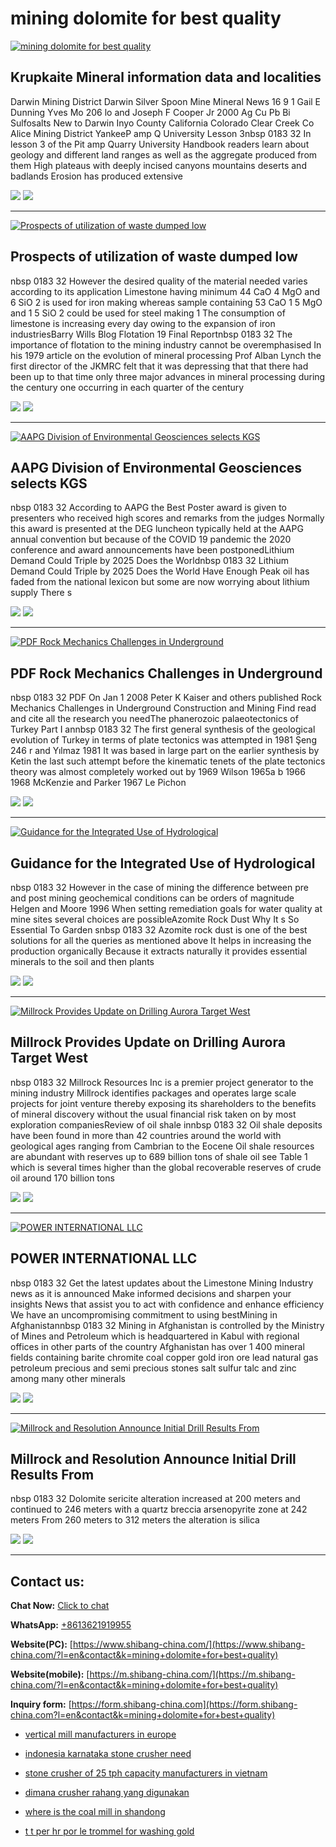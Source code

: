# mining dolomite for best quality

<a href="https://swt.shibang-china.com/?l=en&img&k=mining+dolomite+for+best+quality" target="_blank">![mining dolomite for best quality](http://static.shibang-china.com/all-800x300/1172.jpg)</a>

## Krupkaite Mineral information data and localities
Darwin Mining District Darwin Silver Spoon Mine Mineral News 16 9 1 Gail E Dunning Yves Mo 206 lo and Joseph F Cooper Jr 2000 Ag Cu Pb Bi Sulfosalts New to Darwin Inyo County California Colorado Clear Creek Co Alice Mining District YankeeP amp Q University Lesson 3nbsp 0183 32 In lesson 3 of the Pit amp Quarry University Handbook readers learn about geology and different land ranges as well as the aggregate produced from them High plateaus with deeply incised canyons mountains deserts and badlands Erosion has produced extensive


<a href="https://whatsapp.shibangsoft.com/WhatsApp.php" target="_blank" title="WhatsApp">![](http://static.shibang-china.com/icon/whatsapp.png)</a> <a href="https://swt.shibang-china.com/?l=en&icon&k=mining+dolomite+for+best+quality" target="_blank">![](http://static.shibang-china.com/icon/chat-en.png)</a>

---

<a href="https://swt.shibang-china.com/?l=en&img&k=mining+dolomite+for+best+quality" target="_blank">![Prospects of utilization of waste dumped low](http://static.shibang-china.com/all-800x300/698.jpg)</a>

## Prospects of utilization of waste dumped low
nbsp 0183 32 However the desired quality of the material needed varies according to its application Limestone having minimum 44 CaO 4 MgO and 6 SiO 2 is used for iron making whereas sample containing 53 CaO 1 5 MgO and 1 5 SiO 2 could be used for steel making 1 The consumption of limestone is increasing every day owing to the expansion of iron industriesBarry Wills Blog Flotation 19 Final Reportnbsp 0183 32 The importance of flotation to the mining industry cannot be overemphasised In his 1979 article on the evolution of mineral processing Prof Alban Lynch the first director of the JKMRC felt that it was depressing that that there had been up to that time only three major advances in mineral processing during the century one occurring in each quarter of the century


<a href="https://whatsapp.shibangsoft.com/WhatsApp.php" target="_blank" title="WhatsApp">![](http://static.shibang-china.com/icon/whatsapp.png)</a> <a href="https://swt.shibang-china.com/?l=en&icon&k=mining+dolomite+for+best+quality" target="_blank">![](http://static.shibang-china.com/icon/chat-en.png)</a>

---

<a href="https://swt.shibang-china.com/?l=en&img&k=mining+dolomite+for+best+quality" target="_blank">![AAPG Division of Environmental Geosciences selects KGS](http://static.shibang-china.com/all-800x300/981.jpg)</a>

## AAPG Division of Environmental Geosciences selects KGS
nbsp 0183 32 According to AAPG the Best Poster award is given to presenters who received high scores and remarks from the judges Normally this award is presented at the DEG luncheon typically held at the AAPG annual convention but because of the COVID 19 pandemic the 2020 conference and award announcements have been postponedLithium Demand Could Triple by 2025 Does the Worldnbsp 0183 32 Lithium Demand Could Triple by 2025 Does the World Have Enough Peak oil has faded from the national lexicon but some are now worrying about lithium supply There s


<a href="https://whatsapp.shibangsoft.com/WhatsApp.php" target="_blank" title="WhatsApp">![](http://static.shibang-china.com/icon/whatsapp.png)</a> <a href="https://swt.shibang-china.com/?l=en&icon&k=mining+dolomite+for+best+quality" target="_blank">![](http://static.shibang-china.com/icon/chat-en.png)</a>

---

<a href="https://swt.shibang-china.com/?l=en&img&k=mining+dolomite+for+best+quality" target="_blank">![PDF Rock Mechanics Challenges in Underground](http://static.shibang-china.com/all-800x300/482.jpg)</a>

## PDF Rock Mechanics Challenges in Underground
nbsp 0183 32 PDF On Jan 1 2008 Peter K Kaiser and others published Rock Mechanics Challenges in Underground Construction and Mining Find read and cite all the research you needThe phanerozoic palaeotectonics of Turkey Part I annbsp 0183 32 The first general synthesis of the geological evolution of Turkey in terms of plate tectonics was attempted in 1981 Şeng 246 r and Yılmaz 1981 It was based in large part on the earlier synthesis by Ketin the last such attempt before the kinematic tenets of the plate tectonics theory was almost completely worked out by 1969 Wilson 1965a b 1966 1968 McKenzie and Parker 1967 Le Pichon


<a href="https://whatsapp.shibangsoft.com/WhatsApp.php" target="_blank" title="WhatsApp">![](http://static.shibang-china.com/icon/whatsapp.png)</a> <a href="https://swt.shibang-china.com/?l=en&icon&k=mining+dolomite+for+best+quality" target="_blank">![](http://static.shibang-china.com/icon/chat-en.png)</a>

---

<a href="https://swt.shibang-china.com/?l=en&img&k=mining+dolomite+for+best+quality" target="_blank">![Guidance for the Integrated Use of Hydrological](http://static.shibang-china.com/all-800x300/585.jpg)</a>

## Guidance for the Integrated Use of Hydrological
nbsp 0183 32 However in the case of mining the difference between pre and post mining geochemical conditions can be orders of magnitude Helgen and Moore 1996 When setting remediation goals for water quality at mine sites several choices are possibleAzomite Rock Dust Why It s So Essential To Garden snbsp 0183 32 Azomite rock dust is one of the best solutions for all the queries as mentioned above It helps in increasing the production organically Because it extracts naturally it provides essential minerals to the soil and then plants


<a href="https://whatsapp.shibangsoft.com/WhatsApp.php" target="_blank" title="WhatsApp">![](http://static.shibang-china.com/icon/whatsapp.png)</a> <a href="https://swt.shibang-china.com/?l=en&icon&k=mining+dolomite+for+best+quality" target="_blank">![](http://static.shibang-china.com/icon/chat-en.png)</a>

---

<a href="https://swt.shibang-china.com/?l=en&img&k=mining+dolomite+for+best+quality" target="_blank">![Millrock Provides Update on Drilling Aurora Target West](http://static.shibang-china.com/all-800x300/416.jpg)</a>

## Millrock Provides Update on Drilling Aurora Target West
nbsp 0183 32 Millrock Resources Inc is a premier project generator to the mining industry Millrock identifies packages and operates large scale projects for joint venture thereby exposing its shareholders to the benefits of mineral discovery without the usual financial risk taken on by most exploration companiesReview of oil shale innbsp 0183 32 Oil shale deposits have been found in more than 42 countries around the world with geological ages ranging from Cambrian to the Eocene Oil shale resources are abundant with reserves up to 689 billion tons of shale oil see Table 1 which is several times higher than the global recoverable reserves of crude oil around 170 billion tons


<a href="https://whatsapp.shibangsoft.com/WhatsApp.php" target="_blank" title="WhatsApp">![](http://static.shibang-china.com/icon/whatsapp.png)</a> <a href="https://swt.shibang-china.com/?l=en&icon&k=mining+dolomite+for+best+quality" target="_blank">![](http://static.shibang-china.com/icon/chat-en.png)</a>

---

<a href="https://swt.shibang-china.com/?l=en&img&k=mining+dolomite+for+best+quality" target="_blank">![POWER INTERNATIONAL LLC](http://static.shibang-china.com/all-800x300/710.jpg)</a>

## POWER INTERNATIONAL LLC
nbsp 0183 32 Get the latest updates about the Limestone Mining Industry news as it is announced Make informed decisions and sharpen your insights News that assist you to act with confidence and enhance efficiency We have an uncompromising commitment to using bestMining in Afghanistannbsp 0183 32 Mining in Afghanistan is controlled by the Ministry of Mines and Petroleum which is headquartered in Kabul with regional offices in other parts of the country Afghanistan has over 1 400 mineral fields containing barite chromite coal copper gold iron ore lead natural gas petroleum precious and semi precious stones salt sulfur talc and zinc among many other minerals


<a href="https://whatsapp.shibangsoft.com/WhatsApp.php" target="_blank" title="WhatsApp">![](http://static.shibang-china.com/icon/whatsapp.png)</a> <a href="https://swt.shibang-china.com/?l=en&icon&k=mining+dolomite+for+best+quality" target="_blank">![](http://static.shibang-china.com/icon/chat-en.png)</a>

---

<a href="https://swt.shibang-china.com/?l=en&img&k=mining+dolomite+for+best+quality" target="_blank">![Millrock and Resolution Announce Initial Drill Results From](http://static.shibang-china.com/all-800x300/1087.jpg)</a>

## Millrock and Resolution Announce Initial Drill Results From
nbsp 0183 32 Dolomite sericite alteration increased at 200 meters and continued to 246 meters with a quartz breccia arsenopyrite zone at 242 meters From 260 meters to 312 meters the alteration is silica

<a href="https://whatsapp.shibangsoft.com/WhatsApp.php" target="_blank" title="WhatsApp">![](http://static.shibang-china.com/icon/whatsapp.png)</a> <a href="https://swt.shibang-china.com/?l=en&icon&k=mining+dolomite+for+best+quality" target="_blank">![](http://static.shibang-china.com/icon/chat-en.png)</a>

---
## Contact us:

**Chat Now:** [Click to chat](https://swt.shibang-china.com?l=en&contact&k=mining+dolomite+for+best+quality)

**WhatsApp:**  [+8613621919955](https://whatsapp.shibangsoft.com/WhatsApp.php)

**Website(PC):** [https://www.shibang-china.com/](https://www.shibang-china.com/?l=en&contact&k=mining+dolomite+for+best+quality)

**Website(mobile):** [https://m.shibang-china.com/](https://m.shibang-china.com/?l=en&contact&k=mining+dolomite+for+best+quality)

**Inquiry form:** [https://form.shibang-china.com](https://form.shibang-china.com?l=en&contact&k=mining+dolomite+for+best+quality)

* [vertical mill manufacturers in europe](../168/vertical%20mill%20manufacturers%20in%20europe.md)

* [indonesia karnataka stone crusher need](../167/indonesia%20karnataka%20stone%20crusher%20need.md)

* [stone crusher of 25 tph capacity manufacturers in vietnam](../165/stone%20crusher%20of%2025%20tph%20capacity%20manufacturers%20in%20vietnam.md)

* [dimana crusher rahang yang digunakan](../170/dimana%20crusher%20rahang%20yang%20digunakan.md)

* [where is the coal mill in shandong](../163/where%20is%20the%20coal%20mill%20in%20shandong.md)

* [t t per hr por le trommel for washing gold](../163/t%20t%20per%20hr%20por%20le%20trommel%20for%20washing%20gold.md)